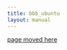 ```yaml
---
title: bbb_ubuntu
layout: manual
---
```


[page moved here](https://github.com/nortd/lasersaur/wiki/bbb_ubuntu)
